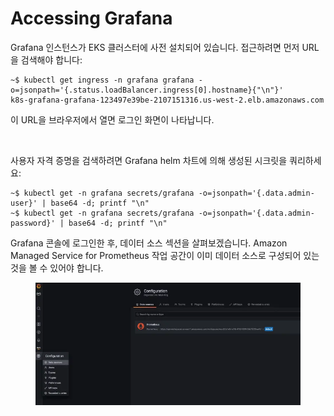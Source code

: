 # Accessing Grafana

Grafana 인스턴스가 EKS 클러스터에 사전 설치되어 있습니다. 접근하려면 먼저 URL을 검색해야 합니다:

```
~$ kubectl get ingress -n grafana grafana -o=jsonpath='{.status.loadBalancer.ingress[0].hostname}{"\n"}'
k8s-grafana-grafana-123497e39be-2107151316.us-west-2.elb.amazonaws.com
```

이 URL을 브라우저에서 열면 로그인 화면이 나타납니다.

<figure><img src="https://eksworkshop.com/assets/images/grafana-login-6a996d215ec1401dde0f8f8e88e6bdad.webp" alt=""><figcaption></figcaption></figure>

사용자 자격 증명을 검색하려면 Grafana helm 차트에 의해 생성된 시크릿을 쿼리하세요:

```
~$ kubectl get -n grafana secrets/grafana -o=jsonpath='{.data.admin-user}' | base64 -d; printf "\n"
~$ kubectl get -n grafana secrets/grafana -o=jsonpath='{.data.admin-password}' | base64 -d; printf "\n"
```

Grafana 콘솔에 로그인한 후, 데이터 소스 섹션을 살펴보겠습니다. Amazon Managed Service for Prometheus 작업 공간이 이미 데이터 소스로 구성되어 있는 것을 볼 수 있어야 합니다.

<figure><img src="../../.gitbook/assets/image (3) (1) (1).png" alt=""><figcaption></figcaption></figure>

